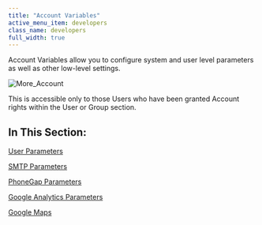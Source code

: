 ```yaml
---
title: "Account Variables"
active_menu_item: developers
class_name: developers
full_width: true
---
```



Account Variables allow you to configure system and user level parameters as well as other low-level settings.

![More\_Account](/img/docs/more_account.zoom64.png)

This is accessible only to those Users who have been granted Account rights within the User or Group section.

## In This Section:

[User Parameters](user-parameters/index)

[SMTP Parameters](smtp-parameters/index)

[PhoneGap Parameters](phonegap-parameters)

[Google Analytics Parameters](google-analytics-parameters)

[Google Maps](google-maps)

